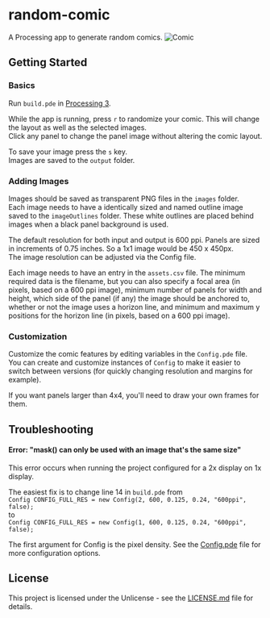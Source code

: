 # random-comic
A Processing app to generate random comics.
![Comic](sampleComics.gif)

## Getting Started

### Basics
Run `build.pde` in [Processing 3](https://processing.org/download/).

While the app is running, press `r` to randomize your comic. This will change the layout as well as the selected images.  
Click any panel to change the panel image without altering the comic layout.

To save your image press the `s` key.  
Images are saved to the `output` folder.

### Adding Images
Images should be saved as transparent PNG files in the `images` folder.  
Each image needs to have a identically sized and named outline image saved to the `imageOutlines` folder. These white outlines are placed behind images when a black panel background is used.

The default resolution for both input and output is 600 ppi. Panels are sized in increments of 0.75 inches. So a 1x1 image would be 450 x 450px.  
The image resolution can be adjusted via the Config file.

Each image needs to have an entry in the `assets.csv` file. The minimum required data is the filename, but you can also specify a focal area (in pixels, based on a 600 ppi image), minimum number of panels for width and height, which side of the panel (if any) the image should be anchored to, whether or not the image uses a horizon line, and minimum and maximum y positions for the horizon line (in pixels, based on a 600 ppi image).

### Customization
Customize the comic features by editing variables in the `Config.pde` file.  
You can create and customize instances of `Config` to make it easier to switch between versions (for quickly changing resolution and margins for example).

If you want panels larger than 4x4, you'll need to draw your own frames for them.

## Troubleshooting

#### Error: "mask() can only be used with an image that's the same size"
This error occurs when running the project configured for a 2x display on 1x display.

The easiest fix is to change line 14 in `build.pde` from  
`Config CONFIG_FULL_RES = new Config(2, 600, 0.125, 0.24, "600ppi", false);`  
to  
`Config CONFIG_FULL_RES = new Config(1, 600, 0.125, 0.24, "600ppi", false);`

The first argument for Config is the pixel density.
See the [Config.pde](https://github.com/cadin/random-comic/blob/master/build/Config.pde) file for more configuration options.

## License

This project is licensed under the Unlicense - see the [LICENSE.md](LICENSE.md) file for details.
